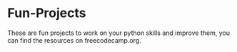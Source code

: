 # Fun-Projects
These are fun projects to work on your python skills and improve them, you can find the resources on freecodecamp.org.
